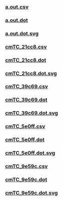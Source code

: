 ### [a.out.csv](a.out.csv)
### [a.out.dot](a.out.dot)
### [a.out.dot.svg](a.out.dot.svg)
### [cmTC_21cc8.csv](cmTC_21cc8.csv)
### [cmTC_21cc8.dot](cmTC_21cc8.dot)
### [cmTC_21cc8.dot.svg](cmTC_21cc8.dot.svg)
### [cmTC_39c69.csv](cmTC_39c69.csv)
### [cmTC_39c69.dot](cmTC_39c69.dot)
### [cmTC_39c69.dot.svg](cmTC_39c69.dot.svg)
### [cmTC_5e0ff.csv](cmTC_5e0ff.csv)
### [cmTC_5e0ff.dot](cmTC_5e0ff.dot)
### [cmTC_5e0ff.dot.svg](cmTC_5e0ff.dot.svg)
### [cmTC_9e59c.csv](cmTC_9e59c.csv)
### [cmTC_9e59c.dot](cmTC_9e59c.dot)
### [cmTC_9e59c.dot.svg](cmTC_9e59c.dot.svg)
